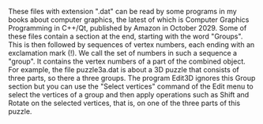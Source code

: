 These files with extension ".dat" can be read by some programs in my books about computer graphics, the latest of which is
Computer Graphics Programming in C++/Qt, published by Amazon in October 2029.
Some of these files contain a section at the end, starting with the word "Groups". 
This is then followed by sequences of vertex numbers, each ending with an exclamation mark (!).
We call the set of numbers in such a sequence a "group". It contains the vertex numbers of a part of the combined object.
For example, the file puzzle3a.dat is about a 3D puzzle that consists of three parts, so there a three groups.
The program Edit3D ignores this Group section but you can use the "Select vertices" command of the Edit menu
to select the vertices of a group and then apply operations such as Shift and Rotate on the selected vertices, 
that is, on one of the three parts of this puzzle.
